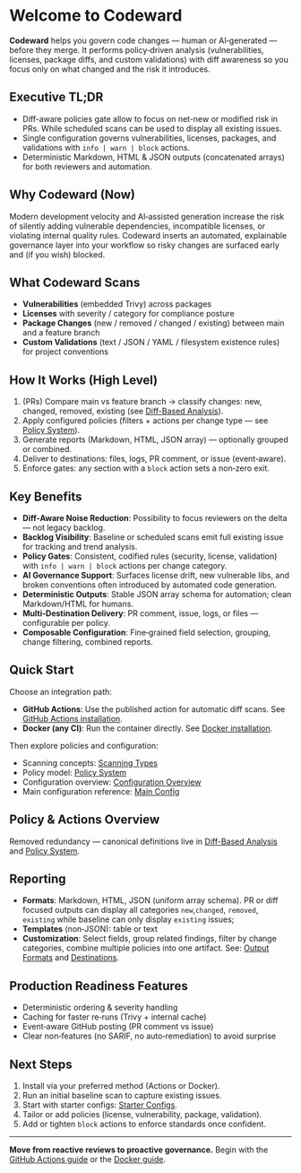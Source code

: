 # Welcome to Codeward

**Codeward** helps you govern code changes — human or AI‑generated — before they merge. It performs policy‑driven analysis (vulnerabilities, licenses, package diffs, and custom validations) with diff awareness so you focus only on what changed and the risk it introduces.

## Executive TL;DR
- Diff-aware policies gate allow to focus on net-new or modified risk in PRs. While scheduled scans can be used to display all existing issues.
- Single configuration governs vulnerabilities, licenses, packages, and validations with `info | warn | block` actions.
- Deterministic Markdown, HTML & JSON outputs (concatenated arrays) for both reviewers and automation.

## Why Codeward (Now)
Modern development velocity and AI‑assisted generation increase the risk of silently adding vulnerable dependencies, incompatible licenses, or violating internal quality rules. Codeward inserts an automated, explainable governance layer into your workflow so risky changes are surfaced early and (if you wish) blocked.

## What Codeward Scans
- **Vulnerabilities** (embedded Trivy) across packages
- **Licenses** with severity / category for compliance posture
- **Package Changes** (new / removed / changed / existing) between main and a feature branch
- **Custom Validations** (text / JSON / YAML / filesystem existence rules) for project conventions

## How It Works (High Level)
1. (PRs) Compare main vs feature branch → classify changes: new, changed, removed, existing (see [Diff-Based Analysis](./concepts/diff-analysis.md)).
2. Apply configured policies (filters + actions per change type — see [Policy System](./concepts/policy-system.md)).
3. Generate reports (Markdown, HTML, JSON array) — optionally grouped or combined.
4. Deliver to destinations: files, logs, PR comment, or issue (event‑aware).
5. Enforce gates: any section with a `block` action sets a non‑zero exit.

## Key Benefits
- **Diff‑Aware Noise Reduction**: Possibility to focus reviewers on the delta — not legacy backlog.
- **Backlog Visibility**: Baseline or scheduled scans emit full existing issue for tracking and trend analysis.
- **Policy Gates**: Consistent, codified rules (security, license, validation) with `info | warn | block` actions per change category.
- **AI Governance Support**: Surfaces license drift, new vulnerable libs, and broken conventions often introduced by automated code generation.
- **Deterministic Outputs**: Stable JSON array schema for automation; clean Markdown/HTML for humans.
- **Multi‑Destination Delivery**: PR comment, issue, logs, or files — configurable per policy.
- **Composable Configuration**: Fine‑grained field selection, grouping, change filtering, combined reports.

## Quick Start
Choose an integration path:
- **GitHub Actions**: Use the published action for automatic diff scans. See [GitHub Actions installation](./installation/github-actions.md).
- **Docker (any CI)**: Run the container directly. See [Docker installation](./installation/docker.md).

Then explore policies and configuration:
- Scanning concepts: [Scanning Types](./concepts/scanning-types.md)
- Policy model: [Policy System](./concepts/policy-system.md)
- Configuration overview: [Configuration Overview](./configuration/overview.md)
- Main configuration reference: [Main Config](./configuration/main-config.md)

## Policy & Actions Overview
Removed redundancy — canonical definitions live in [Diff-Based Analysis](./concepts/diff-analysis.md) and [Policy System](./concepts/policy-system.md).

## Reporting
- **Formats**: Markdown, HTML, JSON (uniform array schema). PR or diff focused outputs can display all categories `new`,`changed`, `removed`, `existing` while baseline can only display `existing` issues;
- **Templates** (non‑JSON): table or text
- **Customization**: Select fields, group related findings, filter by change categories, combine multiple policies into one artifact.
See: [Output Formats](./output/formats.md) and [Destinations](./output/destinations.md).

## Production Readiness Features
- Deterministic ordering & severity handling
- Caching for faster re‑runs (Trivy + internal cache)
- Event‑aware GitHub posting (PR comment vs issue)
- Clear non‑features (no SARIF, no auto‑remediation) to avoid surprise

## Next Steps
1. Install via your preferred method (Actions or Docker).
2. Run an initial baseline scan to capture existing issues.
3. Start with starter configs: [Starter Configs](./examples/starter-configs.md).
4. Tailor or add policies (license, vulnerability, package, validation).
5. Add or tighten `block` actions to enforce standards once confident.

---
**Move from reactive reviews to proactive governance.** Begin with the [GitHub Actions guide](./installation/github-actions.md) or the [Docker guide](./installation/docker.md).
